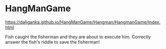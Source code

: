 # HangManGame
https://daliganka.github.io/HangManGame/Hangman/HangmanGame/Index.html

Fish caught the fisherman and they are about to execute him.  Correctly answer the fish's riddle to save the fisherman! 
